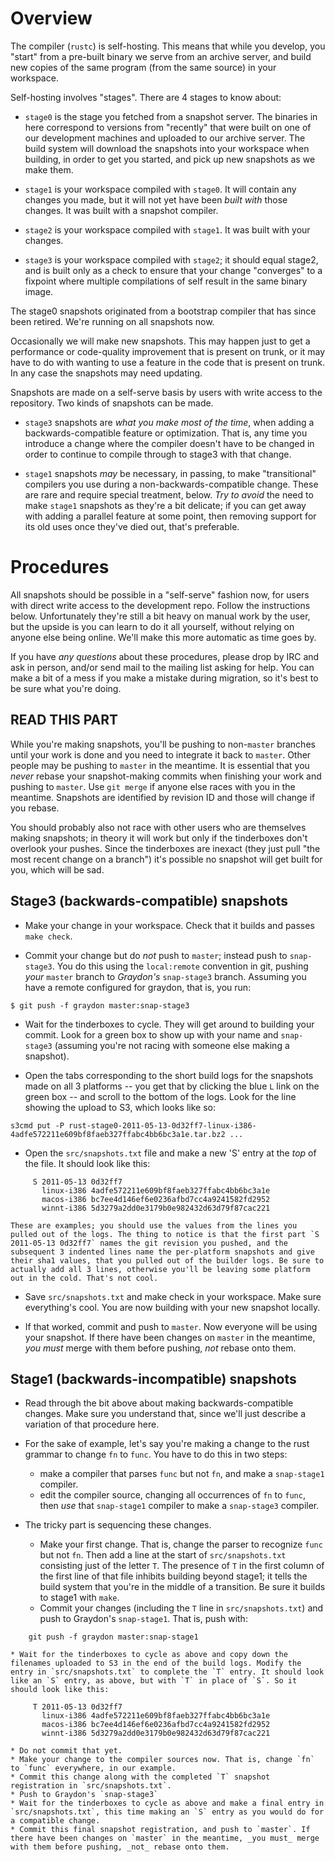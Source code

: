 # Overview

The compiler (`rustc`) is self-hosting. This means that while you develop, you "start" from a pre-built binary we serve from an archive server, and build new copies of the same program (from the same source) in your workspace.

Self-hosting involves "stages". There are 4 stages to know about:

* `stage0` is the stage you fetched from a snapshot server. The binaries in here correspond to versions from "recently" that were built on one of our development machines and uploaded to our archive server. The build system will download the snapshots into your workspace when building, in order to get you started, and pick up new snapshots as we make them.

* `stage1` is your workspace compiled with `stage0`. It will contain any changes you made, but it will not yet have been *built with* those changes. It was built with a snapshot compiler.

* `stage2` is your workspace compiled with `stage1`. It was built with your changes.

* `stage3` is your workspace compiled with `stage2`; it should equal stage2, and is built only as a check to ensure that your change "converges" to a fixpoint where multiple compilations of self result in the same binary image.

The stage0 snapshots originated from a bootstrap compiler that has since been retired. We're running on all snapshots now.

Occasionally we will make new snapshots. This may happen just to get a performance or code-quality improvement that is present on trunk, or it may have to do with wanting to use a feature in the code that is present on trunk. In any case the snapshots may need updating.

Snapshots are made on a self-serve basis by users with write access to the repository. Two kinds of snapshots can be made.

* `stage3` snapshots are _what you make most of the time_, when adding a backwards-compatible feature or optimization. That is, any time you introduce a change where the compiler doesn't have to be changed in order to continue to compile through to stage3 with that change.

* `stage1` snapshots _may_ be necessary, in passing, to make "transitional" compilers you use during a non-backwards-compatible change. These are rare and require special treatment, below. _Try to avoid_ the need to make `stage1` snapshots as they're a bit delicate; if you can get away with adding a parallel feature at some point, then removing support for its old uses once they've died out, that's preferable.

# Procedures

All snapshots should be possible in a "self-serve" fashion now, for users with direct write access to the development repo. Follow the instructions below. Unfortunately they're still a bit heavy on manual work by the user, but the upside is you can learn to do it all yourself, without relying on anyone else being online. We'll make this more automatic as time goes by.

If you have _any questions_ about these procedures, please drop by IRC and ask in person, and/or send mail to the mailing list asking for help. You can make a bit of a mess if you make a mistake during migration, so it's best to be sure what you're doing.

## READ THIS PART

While you're making snapshots, you'll be pushing to non-`master` branches until your work is done and you need to integrate it back to `master`. Other people may be pushing to `master` in the meantime. It is essential that you _never_ rebase your snapshot-making commits when finishing your work and pushing to `master`. Use `git merge` if anyone else races with you in the meantime. Snapshots are identified by revision ID and those will change if you rebase.

You should probably also not race with other users who are themselves making snapshots; in theory it will work but only if the tinderboxes don't overlook your pushes. Since the tinderboxes are inexact (they just pull "the most recent change on a branch") it's possible no snapshot will get built for you, which will be sad.

## Stage3 (backwards-compatible) snapshots

* Make your change in your workspace. Check that it builds and passes `make check`.

* Commit your change but do _not_ push to `master`; instead push to `snap-stage3`. You do this using the `local:remote` convention in git, pushing _your_ `master` branch to _Graydon's_ `snap-stage3` branch. Assuming you have a remote configured for graydon, that is, you run:
```
$ git push -f graydon master:snap-stage3
```

* Wait for the tinderboxes to cycle. They will get around to building your commit. Look for a green box to show up with your name and `snap-stage3` (assuming you're not racing with someone else making a snapshot).

* Open the tabs corresponding to the short build logs for the snapshots made on all 3 platforms -- you get that by clicking the blue `L` link on the green box -- and scroll to the bottom of the logs. Look for the line showing the upload to S3, which looks like so:
```
s3cmd put -P rust-stage0-2011-05-13-0d32ff7-linux-i386-4adfe572211e609bf8faeb327ffabc4bb6bc3a1e.tar.bz2 ...
```

* Open the `src/snapshots.txt` file and make a new 'S' entry at the _top_ of the file. It should look like this:
```
     S 2011-05-13 0d32ff7
       linux-i386 4adfe572211e609bf8faeb327ffabc4bb6bc3a1e
       macos-i386 bc7ee4d146ef6e0236afbd7cc4a9241582fd2952
       winnt-i386 5d3279a2dd0e3179b0e982432d63d79f87cac221
```
    These are examples; you should use the values from the lines you pulled out of the logs. The thing to notice is that the first part `S 2011-05-13 0d32ff7` names the git revision you pushed, and the subsequent 3 indented lines name the per-platform snapshots and give their sha1 values, that you pulled out of the builder logs. Be sure to actually add all 3 lines, otherwise you'll be leaving some platform out in the cold. That's not cool.

* Save `src/snapshots.txt` and make check in your workspace. Make sure everything's cool. You are now building with your new snapshot locally.

* If that worked, commit and push to `master`. Now everyone will be using your snapshot. If there have been changes on `master` in the meantime, _you must_ merge with them before pushing, _not_ rebase onto them.

## Stage1 (backwards-incompatible) snapshots

* Read through the bit above about making backwards-compatible changes. Make sure you understand that, since we'll just describe a variation of that procedure here.

* For the sake of example, let's say you're making a change to the rust grammar to change `fn` to `func`. You have to do this in two steps: 
    * make a compiler that parses `func` but not `fn`, and make a `snap-stage1` compiler.
    * edit the compiler source, changing all occurrences of `fn` to `func`, then _use_ that `snap-stage1` compiler to make a `snap-stage3` compiler.

* The tricky part is sequencing these changes.
    * Make your first change. That is, change the parser to recognize `func` but not `fn`. Then add a line at the start of `src/snapshots.txt` consisting just of the letter `T`. The presence of `T` in the first column of the first line of that file inhibits building beyond stage1; it tells the build system that you're in the middle of a transition. Be sure it builds to stage1 with `make`.
    * Commit your changes (including the `T` line in `src/snapshots.txt`) and push to Graydon's `snap-stage1`. That is, push with:
```
    git push -f graydon master:snap-stage1
```
    * Wait for the tinderboxes to cycle as above and copy down the filenames uploaded to S3 in the end of the build logs. Modify the entry in `src/snapshots.txt` to complete the `T` entry. It should look like an `S` entry, as above, but with `T` in place of `S`. So it should look like this:
```
     T 2011-05-13 0d32ff7
       linux-i386 4adfe572211e609bf8faeb327ffabc4bb6bc3a1e
       macos-i386 bc7ee4d146ef6e0236afbd7cc4a9241582fd2952
       winnt-i386 5d3279a2dd0e3179b0e982432d63d79f87cac221
```
    * Do not commit that yet.
    * Make your change to the compiler sources now. That is, change `fn` to `func` everywhere, in our example.
    * Commit this change along with the completed `T` snapshot registration in `src/snapshots.txt`.
    * Push to Graydon's `snap-stage3`
    * Wait for the tinderboxes to cycle as above and make a final entry in `src/snapshots.txt`, this time making an `S` entry as you would do for a compatible change.
    * Commit this final snapshot registration, and push to `master`. If there have been changes on `master` in the meantime, _you must_ merge with them before pushing, _not_ rebase onto them.
